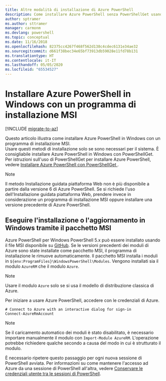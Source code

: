 ```yaml
---
title: Altre modalità di installazione di Azure PowerShell
description: Come installare Azure PowerShell senza PowerShellGet usando un programma di installazione MSI
author: sptramer
ms.author: sttramer
manager: carmonm
ms.devlang: powershell
ms.topic: conceptual
ms.date: 11/16/2018
ms.openlocfilehash: 82375cc4267f468f562d138c4cdec6131e34ae32
ms.sourcegitcommit: d661f38bec34e65bf73913db59028e11fd78b131
ms.translationtype: HT
ms.contentlocale: it-IT
ms.lasthandoff: 05/05/2020
ms.locfileid: "65534527"
---
```

# <a name="install-azure-powershell-on-windows-with-msi"></a>Installare Azure PowerShell in Windows con un programma di installazione MSI

[!INCLUDE [migrate-to-az](../includes/migrate-to-az.md)]

Questo articolo illustra come installare Azure PowerShell in Windows con un programma di installazione MSI.  
Usare questi metodi di installazione solo se sono necessari per il sistema. È consigliabile installare Azure PowerShell in Windows con PowerShellGet. Per istruzioni sull'uso di PowerShellGet per installare Azure PowerShell, vedere [Installare Azure PowerShell con PowerShellGet ](install-azurerm-ps.md).

> [!NOTE]
> Il metodo Installazione guidata piattaforma Web non è più disponibile a partire dalla versione 6 di Azure PowerShell. Se si richiede l'uso dell'Installazione guidata piattaforma Web, prendere invece in considerazione un programma di installazione MSI oppure installare una versione precedente di Azure PowerShell.

## <a name="install-or-update-on-windows-using-the-msi-package"></a>Eseguire l'installazione o l'aggiornamento in Windows tramite il pacchetto MSI

Azure PowerShell per Windows PowerShell 5.x può essere installato usando il file MSI disponibile su [GitHub](https://github.com/Azure/azure-powershell/releases/tag/v6.13.1-November2018). Se le versioni precedenti dei moduli di Azure sono state installate come pacchetto MSI, il programma di installazione le rimuove automaticamente. Il pacchetto MSI installa i moduli in `${env:ProgramFiles}\WindowsPowerShell\Modules`. Vengono installati sia il modulo `AzureRM` che il modulo `Azure`.

> [!NOTE]
> Usare il modulo `Azure` solo se si usa il modello di distribuzione classica di Azure.

Per iniziare a usare Azure PowerShell, accedere con le credenziali di Azure.

```powershell-interactive
# Connect to Azure with an interactive dialog for sign-in
Connect-AzureRmAccount
```

> [!NOTE]
>
> Se il caricamento automatico dei moduli è stato disabilitato, è necessario importare manualmente il modulo con `Import-Module AzureRM`. L'operazione potrebbe richiedere qualche secondo a causa del modo in cui è strutturato il modulo.

È necessario ripetere questo passaggio per ogni nuova sessione di PowerShell avviata. Per informazioni su come mantenere l'accesso ad Azure da una sessione di PowerShell all'altra, vedere [Conservare le credenziali utente tra le sessioni di PowerShell](context-persistence.md).
